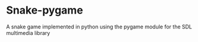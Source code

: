 # Snake-pygame
A snake game implemented in python using the pygame module for the SDL multimedia library
